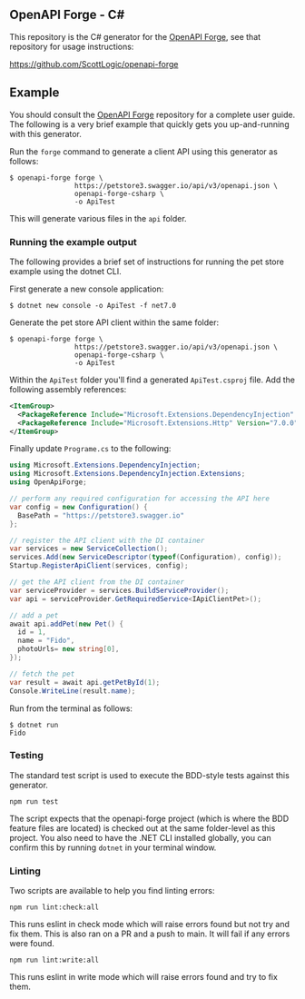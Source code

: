 ## OpenAPI Forge - C#

This repository is the C# generator for the [OpenAPI Forge](https://github.com/ScottLogic/openapi-forge), see that repository for usage instructions:

https://github.com/ScottLogic/openapi-forge

## Example

You should consult the [OpenAPI Forge](https://github.com/ScottLogic/openapi-forge) repository for a complete user guide. The following is a very brief example that quickly gets you up-and-running with this generator.

Run the `forge` command to generate a client API using this generator as follows:

```
$ openapi-forge forge \
                https://petstore3.swagger.io/api/v3/openapi.json \
                openapi-forge-csharp \
                -o ApiTest
```

This will generate various files in the `api` folder.

### Running the example output

The following provides a brief set of instructions for running the pet store example using the dotnet CLI.

First generate a new console application:

```shell
$ dotnet new console -o ApiTest -f net7.0
```

Generate the pet store API client within the same folder:

```shell
$ openapi-forge forge \
                https://petstore3.swagger.io/api/v3/openapi.json \
                openapi-forge-csharp \
                -o ApiTest
```

Within the `ApiTest` folder you'll find a generated `ApiTest.csproj` file. Add the following assembly references:

```xml
<ItemGroup>
  <PackageReference Include="Microsoft.Extensions.DependencyInjection" Version="7.0.0" />
  <PackageReference Include="Microsoft.Extensions.Http" Version="7.0.0" />
</ItemGroup>
```

Finally update `Programe.cs` to the following:

```csharp
using Microsoft.Extensions.DependencyInjection;
using Microsoft.Extensions.DependencyInjection.Extensions;
using OpenApiForge;

// perform any required configuration for accessing the API here
var config = new Configuration() {
  BasePath = "https://petstore3.swagger.io"
};

// register the API client with the DI container
var services = new ServiceCollection();
services.Add(new ServiceDescriptor(typeof(Configuration), config));
Startup.RegisterApiClient(services, config);

// get the API client from the DI container
var serviceProvider = services.BuildServiceProvider();
var api = serviceProvider.GetRequiredService<IApiClientPet>();

// add a pet
await api.addPet(new Pet() {
  id = 1,
  name = "Fido",
  photoUrls= new string[0],
});

// fetch the pet
var result = await api.getPetById(1);
Console.WriteLine(result.name);
```

Run from the terminal as follows:

```shell
$ dotnet run
Fido
```

### Testing

The standard test script is used to execute the BDD-style tests against this generator.

```
npm run test
```

The script expects that the openapi-forge project (which is where the BDD feature files are located) is checked out at the same folder-level as this project. You also need to have the .NET CLI installed globally, you can confirm this by running `dotnet` in your terminal window.

### Linting

Two scripts are available to help you find linting errors:

```
npm run lint:check:all
```

This runs eslint in check mode which will raise errors found but not try and fix them. This is also ran on a PR and a push to main. It will fail if any errors were found.

```
npm run lint:write:all
```

This runs eslint in write mode which will raise errors found and try to fix them.
